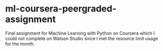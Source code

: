 # ml-coursera-peergraded-assignment

Final assignment for Machine Learning with Python on Coursera which I could not complete on Watson Studio since I met the resource limit usage for the month.
